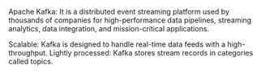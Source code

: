 Apache Kafka: It is a distributed event streaming platform used by thousands of companies for high-performance data pipelines, streaming analytics, data integration, and mission-critical applications.


Scalable: Kafka is designed to handle real-time data feeds with a high-throughput.
Lightly processed: Kafka stores stream records in categories called topics.
